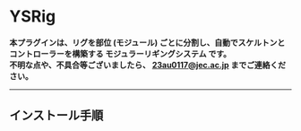 # YSRig

**本プラグインは、リグを部位 (モジュール) ごとに分割し、自動でスケルトンとコントローラーを構築する モジュラーリギングシステム です。**  
**不明な点や、不具合等ございましたら、 23au0117@jec.ac.jp までご連絡ください。**

---

## インストール手順
